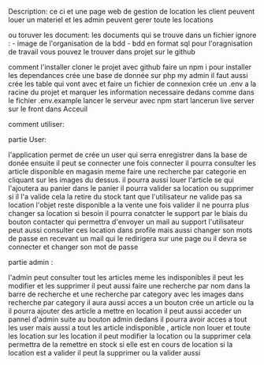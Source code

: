 Description: ce ci et une page web de gestion de location les client peuvent louer un materiel et les admin peuvent gerer toute les locations


ou toruver les document:
les documents qui se trouve dans un fichier ignore :
    -  image de l'organisation de la bdd
    -   bdd en format sql 
pour l'oragnisation de travail vous pouvez le trouver dans projet sur le github 


comment l'installer 
cloner le projet avec github 
faire un npm i  pour installer les dependances
crée une base de donnée sur php my admin il faut aussi crée les table qui vont avec et faire un fichier de connexion
crée un .env a la racine du projet et marquer les information necessaire dedans comme dans le fichier .env.example
lancer le serveur avec npm start 
lancerun live server sur le front dans Acceuil

comment utiliser: 

partie User:

l'application permet de crée un user qui serra enregistrer dans la base de donée ensuite il peut se connecter une fois connecter il pourra consulter les article disponible en magasin meme faire une recherche par categorie en cliquant sur les images du dessus.
il pourra aussi louer l'article se qui l'ajoutera au panier dans le panier il pourra valider sa location ou supprimer si il l'a valide cela la retire du stock tant que l'utilisateur ne valide pas sa location l'objet reste disponible a la vente une fois valider il ne pourra plus changer sa location si besoin il pourra conatcter le support par le biais du bouton contacter qui permettra d'envoyer un mail au support  l'utilisateur peut aussi consulter ces location dans profile mais aussi changer son mots de passe en recevant un mail qui le redirigera sur une page ou il devra se connecter et changer son mot de passe 

partie admin : 

l'admin peut consulter tout les articles meme les indisponibles il peut les modifier et les supprimer il peut aussi faire une recherche par nom dans la barre de recherche et une recherche par category avec les images dans recherche par category il aura aussi acces a un bouton crée un article ou la il pourra ajouter des article a mettre en location  il peut aussi acceder un pannel d'admin suite au bouton admin dedans il pourra avoir acces a tout les user mais aussi a tout les article indisponible , article non louer  et toute les location 
sur les location il peut modifier la location ou la supprimer cela permettra de la remettre en stock si elle est en cours de location si la location est a valider il peut la supprimer ou la valider aussi 



